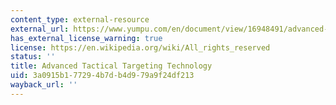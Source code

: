 ```yaml
---
content_type: external-resource
external_url: https://www.yumpu.com/en/document/view/16948491/advanced-tactical-targeting-technology-at3-advanced-darpa
has_external_license_warning: true
license: https://en.wikipedia.org/wiki/All_rights_reserved
status: ''
title: Advanced Tactical Targeting Technology
uid: 3a0915b1-7729-4b7d-b4d9-79a9f24df213
wayback_url: ''
---
```

